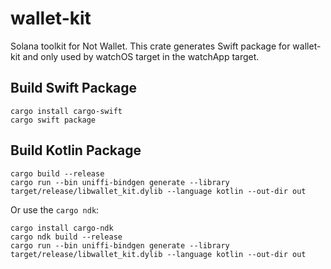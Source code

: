 # wallet-kit

Solana toolkit for Not Wallet. This crate generates Swift package for wallet-kit and only used by watchOS target in the watchApp target.

## Build Swift Package

```
cargo install cargo-swift
cargo swift package
```

## Build Kotlin Package

```
cargo build --release
cargo run --bin uniffi-bindgen generate --library target/release/libwallet_kit.dylib --language kotlin --out-dir out
```
 Or use the `cargo ndk`:
 ```
cargo install cargo-ndk
cargo ndk build --release
cargo run --bin uniffi-bindgen generate --library target/release/libwallet_kit.dylib --language kotlin --out-dir out
```
